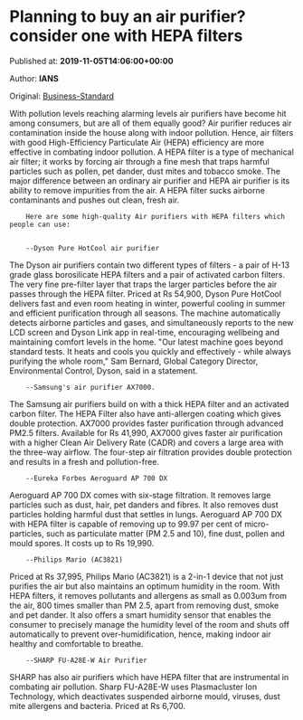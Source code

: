 
# Planning to buy an air purifier? consider one with HEPA filters

Published at: **2019-11-05T14:06:00+00:00**

Author: **IANS**

Original: [Business-Standard](https://www.business-standard.com/article/current-affairs/planning-to-buy-an-air-purifier-consider-one-with-hepa-filters-119110501537_1.html)

With pollution levels reaching alarming levels air purifiers have become hit among consumers, but are all of them equally good?
Air purifier reduces air contamination inside the house along with indoor pollution. Hence, air filters with good High-Efficiency Particulate Air (HEPA) efficiency are more effective in combating indoor pollution.
A HEPA filter is a type of mechanical air filter; it works by forcing air through a fine mesh that traps harmful particles such as pollen, pet dander, dust mites and tobacco smoke.
The major difference between an ordinary air purifier and HEPA air purifier is its ability to remove impurities from the air.
A HEPA filter sucks airborne contaminants and pushes out clean, fresh air.

        Here are some high-quality Air purifiers with HEPA filters which people can use:
      

        --Dyson Pure HotCool air purifier
      
The Dyson air purifiers contain two different types of filters - a pair of H-13 grade glass borosilicate HEPA filters and a pair of activated carbon filters.
The very fine pre-filter layer that traps the larger particles before the air passes through the HEPA filter.
Priced at Rs 54,900, Dyson Pure HotCool delivers fast and even room heating in winter, powerful cooling in summer and efficient purification through all seasons.
The machine automatically detects airborne particles and gases, and simultaneously reports to the new LCD screen and Dyson Link app in real-time, encouraging wellbeing and maintaining comfort levels in the home.
"Our latest machine goes beyond standard tests. It heats and cools you quickly and effectively - while always purifying the whole room," Sam Bernard, Global Category Director, Environmental Control, Dyson, said in a statement.

        --Samsung's air purifier AX7000.
      
The Samsung air purifiers build on with a thick HEPA filter and an activated carbon filter.
The HEPA Filter also have anti-allergen coating which gives double protection.
AX7000 provides faster purification through advanced PM2.5 filters.
Available for Rs 41,990, AX7000 gives faster air purification with a higher Clean Air Delivery Rate (CADR) and covers a large area with the three-way airflow.
The four-step air filtration provides double protection and results in a fresh and pollution-free.

        --Eureka Forbes Aeroguard AP 700 DX
      
Aeroguard AP 700 DX comes with six-stage filtration. It removes large particles such as dust, hair, pet danders and fibres. It also removes dust particles holding harmful dust that settles in lungs.
Aeroguard AP 700 DX with HEPA filter is capable of removing up to 99.97 per cent of micro-particles, such as particulate matter (PM 2.5 and 10), fine dust, pollen and mould spores. It costs up to Rs 19,990.

        --Philips Mario (AC3821)
      
Priced at Rs 37,995, Philips Mario (AC3821) is a 2-in-1 device that not just purifies the air but also maintains an optimum humidity in the room.
With HEPA filters, it removes pollutants and allergens as small as 0.003um from the air, 800 times smaller than PM 2.5, apart from removing dust, smoke and pet dander.
It also offers a smart humidity sensor that enables the consumer to precisely manage the humidity level of the room and shuts off automatically to prevent over-humidification, hence, making indoor air healthy and comfortable to breathe.

        --SHARP FU-A28E-W Air Purifier
      
SHARP has also air purifiers which have HEPA filter that are instrumental in combating air pollution.
Sharp FU-A28E-W uses Plasmacluster Ion Technology, which deactivates suspended airborne mould, viruses, dust mite allergens and bacteria. Priced at Rs 6,700.
